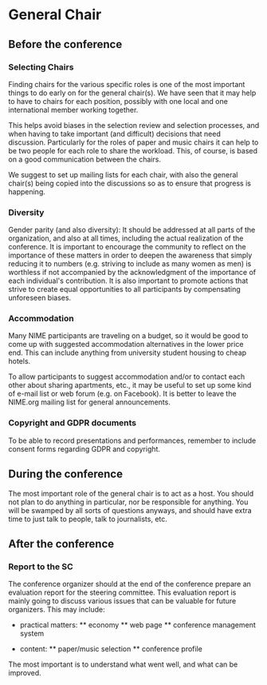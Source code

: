 # General Chair


## Before the conference

### Selecting Chairs

Finding chairs for the various specific roles is one of the most important things to do early on for the general chair(s). We have seen that it may help to have to chairs for each position, possibly with one local and one international member working together.

This helps avoid biases in the selection review and selection processes, and when having to take important (and difficult) decisions that need discussion. Particularly for the roles of paper and music chairs it can help to be two people for each role to share the workload. This, of course, is based on a good communication between the chairs.

We suggest to set up mailing lists for each chair, with also the general chair(s) being copied into the discussions so as to ensure that progress is happening.

### Diversity

Gender parity (and also diversity): It should be addressed at all parts of the organization, and also at all times, including the actual realization of the conference. It is important to encourage the community to reflect on the importance of these matters in order to deepen the awareness that simply reducing it to numbers (e.g. striving to include as many women as men) is worthless if not accompanied by the acknowledgment of the importance of each individual's contribution. It is also important to promote actions that strive to create equal opportunities to all participants by compensating unforeseen biases.


### Accommodation

Many NIME participants are traveling on a budget, so it would be good to come up with suggested accommodation alternatives in the lower price end. This can include anything from university student housing to cheap hotels.

To allow participants to suggest accommodation and/or to contact each other about sharing apartments, etc., it may be useful to set up some kind of e-mail list or web forum (e.g. on Facebook). It is better to leave the NIME.org mailing list for general announcements.


### Copyright and GDPR documents

To be able to record presentations and performances, remember to include consent forms regarding GDPR and copyright.


## During the conference

The most important role of the general chair is to act as a host. You should not plan to do anything in particular, nor be responsible for anything. You will be swamped by all sorts of questions anyways, and should have extra time to just talk to people, talk to journalists, etc.


## After the conference

### Report to the SC

The conference organizer should at the end of the conference prepare an evaluation report for the steering committee. This evaluation report is mainly going to discuss various issues that can be valuable for future organizers. This may include:

* practical matters:
** economy
** web page
** conference management system

* content:
** paper/music selection
** conference profile

The most important is to understand what went well, and what can be improved.
